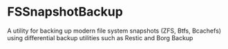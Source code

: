 # FSSnapshotBackup
A utility for backing up modern file system snapshots (ZFS, Btfs, Bcachefs) using differential backup utilities such as Restic and Borg Backup
